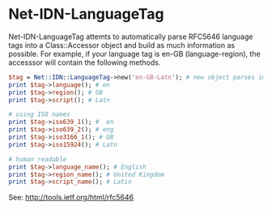 Net-IDN-LanguageTag
===================

Net-IDN-LanguageTag attemts to automatically parse RFC5646 language tags into a
Class::Accessor object and build as much information as possible. For example, 
if your language tag is en-GB (language-region), the accesssor will contain the
following methods.

```perl
$tag = Net::IDN::LanguageTag->new('en-GB-Latn'); # new object parses immediately  
print $tag->language(); # en  
print $tag->region(); # GB
print $tag->script(); # Latn  

# using ISO names
print $tag->iso639_1(); #  en  
print $tag->iso639_2(); # eng  
print $tag->iso3166_1(); # GB  
print $tag->iso15924(); # Latn

# human readable  
print $tag->language_name(); # English  
print $tag->region_name(); # United Kingdom  
print $tag->script_name(); # Latin   
```
See: http://tools.ietf.org/html/rfc5646 
